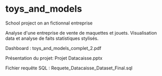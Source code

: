 # toys_and_models
School project on an fictionnal entreprise

Analyse d'une entreprise de vente de maquettes et jouets. Visualisation data et analyse de faits statistiques stylisés.

Dashboard :
toys_and_models_complet_2.pdf 

Présentation du projet:
Projet Datacaisse.pptx

Fichier requête SQL :
Requete_Datacaisse_Dataset_Final.sql
